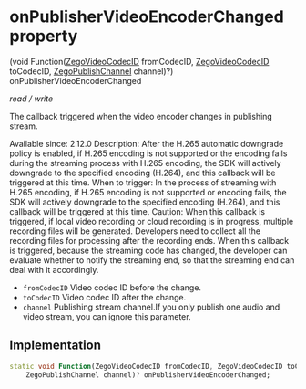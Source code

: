 


# onPublisherVideoEncoderChanged property







(void Function([ZegoVideoCodecID](../../zego_uikit_prebuilt_live_audio_room/ZegoVideoCodecID.md) fromCodecID, [ZegoVideoCodecID](../../zego_uikit_prebuilt_live_audio_room/ZegoVideoCodecID.md) toCodecID, [ZegoPublishChannel](../../zego_uikit_prebuilt_live_audio_room/ZegoPublishChannel.md) channel)?) onPublisherVideoEncoderChanged
  
_<span class="feature">read / write</span>_



<p>The callback triggered when the video encoder changes in publishing stream.</p>
<p>Available since: 2.12.0
Description: After the H.265 automatic downgrade policy is enabled, if H.265 encoding is not supported or the encoding fails during the streaming process with H.265 encoding, the SDK will actively downgrade to the specified encoding (H.264), and this callback will be triggered at this time.
When to trigger: In the process of streaming with H.265 encoding, if H.265 encoding is not supported or encoding fails, the SDK will actively downgrade to the specified encoding (H.264), and this callback will be triggered at this time.
Caution: When this callback is triggered, if local video recording or cloud recording is in progress, multiple recording files will be generated. Developers need to collect all the recording files for processing after the recording ends. When this callback is triggered, because the streaming code has changed, the developer can evaluate whether to notify the streaming end, so that the streaming end can deal with it accordingly.</p>
<ul>
<li><code>fromCodecID</code> Video codec ID before the change.</li>
<li><code>toCodecID</code> Video codec ID after the change.</li>
<li><code>channel</code> Publishing stream channel.If you only publish one audio and video stream, you can ignore this parameter.</li>
</ul>



## Implementation

```dart
static void Function(ZegoVideoCodecID fromCodecID, ZegoVideoCodecID toCodecID,
    ZegoPublishChannel channel)? onPublisherVideoEncoderChanged;
```







